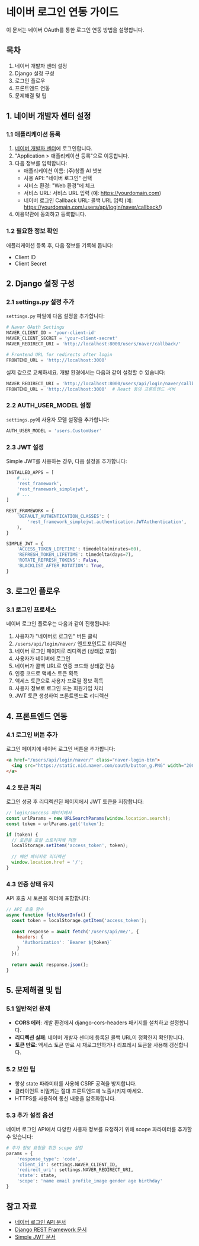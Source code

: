 # 네이버 로그인 연동 가이드

이 문서는 네이버 OAuth를 통한 로그인 연동 방법을 설명합니다.

## 목차

1. 네이버 개발자 센터 설정
2. Django 설정 구성
3. 로그인 플로우
4. 프론트엔드 연동
5. 문제해결 및 팁

## 1. 네이버 개발자 센터 설정

### 1.1 애플리케이션 등록

1. [네이버 개발자 센터](https://developers.naver.com)에 로그인합니다.
2. "Application > 애플리케이션 등록"으로 이동합니다.
3. 다음 정보를 입력합니다:
   - 애플리케이션 이름: (주)창플 AI 챗봇
   - 사용 API: "네이버 로그인" 선택
   - 서비스 환경: "Web 환경"에 체크
   - 서비스 URL: 서비스 URL 입력 (예: https://yourdomain.com)
   - 네이버 로그인 Callback URL: 콜백 URL 입력 (예: https://yourdomain.com/users/api/login/naver/callback/)
4. 이용약관에 동의하고 등록합니다.

### 1.2 필요한 정보 확인

애플리케이션 등록 후, 다음 정보를 기록해 둡니다:
- Client ID
- Client Secret

## 2. Django 설정 구성

### 2.1 settings.py 설정 추가

`settings.py` 파일에 다음 설정을 추가합니다:

```python
# Naver OAuth Settings
NAVER_CLIENT_ID = 'your-client-id'
NAVER_CLIENT_SECRET = 'your-client-secret'
NAVER_REDIRECT_URI = 'http://localhost:8000/users/naver/callback/'

# Frontend URL for redirects after login
FRONTEND_URL = 'http://localhost:3000'
```

실제 값으로 교체하세요. 개발 환경에서는 다음과 같이 설정할 수 있습니다:

```python
NAVER_REDIRECT_URI = 'http://localhost:8000/users/api/login/naver/callback/'
FRONTEND_URL = 'http://localhost:3000'  # React 등의 프론트엔드 서버
```

### 2.2 AUTH_USER_MODEL 설정

`settings.py`에 사용자 모델 설정을 추가합니다:

```python
AUTH_USER_MODEL = 'users.CustomUser'
```

### 2.3 JWT 설정

Simple JWT를 사용하는 경우, 다음 설정을 추가합니다:

```python
INSTALLED_APPS = [
    # ...
    'rest_framework',
    'rest_framework_simplejwt',
    # ...
]

REST_FRAMEWORK = {
    'DEFAULT_AUTHENTICATION_CLASSES': (
        'rest_framework_simplejwt.authentication.JWTAuthentication',
    ),
}

SIMPLE_JWT = {
    'ACCESS_TOKEN_LIFETIME': timedelta(minutes=60),
    'REFRESH_TOKEN_LIFETIME': timedelta(days=7),
    'ROTATE_REFRESH_TOKENS': False,
    'BLACKLIST_AFTER_ROTATION': True,
}
```

## 3. 로그인 플로우

### 3.1 로그인 프로세스

네이버 로그인 플로우는 다음과 같이 진행됩니다:

1. 사용자가 "네이버로 로그인" 버튼 클릭
2. `/users/api/login/naver/` 엔드포인트로 리디렉션
3. 네이버 로그인 페이지로 리디렉션 (상태값 포함)
4. 사용자가 네이버에 로그인
5. 네이버가 콜백 URL로 인증 코드와 상태값 전송
6. 인증 코드로 액세스 토큰 획득
7. 액세스 토큰으로 사용자 프로필 정보 획득
8. 사용자 정보로 로그인 또는 회원가입 처리
9. JWT 토큰 생성하여 프론트엔드로 리디렉션

## 4. 프론트엔드 연동

### 4.1 로그인 버튼 추가

로그인 페이지에 네이버 로그인 버튼을 추가합니다:

```html
<a href="/users/api/login/naver/" class="naver-login-btn">
  <img src="https://static.nid.naver.com/oauth/button_g.PNG" width="200">
</a>
```

### 4.2 토큰 처리

로그인 성공 후 리디렉션된 페이지에서 JWT 토큰을 저장합니다:

```javascript
// login/success 페이지에서
const urlParams = new URLSearchParams(window.location.search);
const token = urlParams.get('token');

if (token) {
  // 토큰을 로컬 스토리지에 저장
  localStorage.setItem('access_token', token);
  
  // 메인 페이지로 리디렉션
  window.location.href = '/';
}
```

### 4.3 인증 상태 유지

API 호출 시 토큰을 헤더에 포함합니다:

```javascript
// API 호출 함수
async function fetchUserInfo() {
  const token = localStorage.getItem('access_token');
  
  const response = await fetch('/users/api/me/', {
    headers: {
      'Authorization': `Bearer ${token}`
    }
  });
  
  return await response.json();
}
```

## 5. 문제해결 및 팁

### 5.1 일반적인 문제

- **CORS 에러**: 개발 환경에서 django-cors-headers 패키지를 설치하고 설정합니다.
- **리디렉션 실패**: 네이버 개발자 센터에 등록된 콜백 URL이 정확한지 확인합니다.
- **토큰 만료**: 액세스 토큰 만료 시 재로그인하거나 리프레시 토큰을 사용해 갱신합니다.

### 5.2 보안 팁

- 항상 state 파라미터를 사용해 CSRF 공격을 방지합니다.
- 클라이언트 비밀키는 절대 프론트엔드에 노출시키지 마세요.
- HTTPS를 사용하여 통신 내용을 암호화합니다.

### 5.3 추가 설정 옵션

네이버 로그인 API에서 다양한 사용자 정보를 요청하기 위해 scope 파라미터를 추가할 수 있습니다:

```python
# 추가 정보 요청을 위한 scope 설정
params = {
    'response_type': 'code',
    'client_id': settings.NAVER_CLIENT_ID,
    'redirect_uri': settings.NAVER_REDIRECT_URI,
    'state': state,
    'scope': 'name email profile_image gender age birthday'
}
```

## 참고 자료

- [네이버 로그인 API 문서](https://developers.naver.com/docs/login/api/)
- [Django REST Framework 문서](https://www.django-rest-framework.org/)
- [Simple JWT 문서](https://django-rest-framework-simplejwt.readthedocs.io/) 